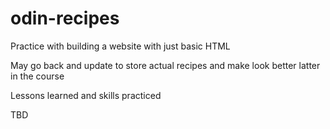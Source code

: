 # odin-recipes
Practice with building a website with just basic HTML

May go back and update to store actual recipes and make look better latter in the course

Lessons learned and skills practiced

TBD